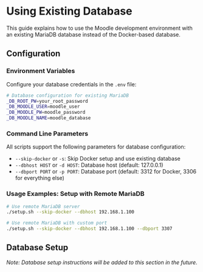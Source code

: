 # Using Existing Database

This guide explains how to use the Moodle development environment with an existing MariaDB database instead of the Docker-based database.

## Configuration

### Environment Variables

Configure your database credentials in the `.env` file:

```bash
# Database configuration for existing MariaDB
_DB_ROOT_PW=your_root_password
_DB_MOODLE_USER=moodle_user
_DB_MOODLE_PW=moodle_password
_DB_MOODLE_NAME=moodle_database
```

### Command Line Parameters

All scripts support the following parameters for database configuration:

- `--skip-docker` or `-s`: Skip Docker setup and use existing database
- `--dbhost HOST` or `-d HOST`: Database host (default: 127.0.0.1)
- `--dbport PORT` or `-p PORT`: Database port (default: 3312 for Docker, 3306 for everything else)

### Usage Examples: Setup with Remote MariaDB

```bash
# Use remote MariaDB server
./setup.sh --skip-docker --dbhost 192.168.1.100

# Use remote MariaDB with custom port
./setup.sh --skip-docker --dbhost 192.168.1.100 --dbport 3307
```

## Database Setup

*Note: Database setup instructions will be added to this section in the future.*

